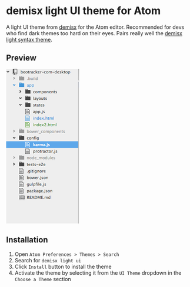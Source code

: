 # demisx light UI theme for Atom

A light UI theme from [demisx](https://github.com/demisx) for the Atom editor.
Recommended for devs who find dark themes too hard on their eyes.
Pairs really well the
[demisx light syntax theme](https://github.com/demisx/atom-demisx-light-syntax).

Preview
---

![demisx-light-ui-theme screenshot](https://raw.githubusercontent.com/demisx/atom-demisx-light-ui/master/screenshot.png)

Installation
---
1. Open `Atom Preferences > Themes > Search`
1. Search for `demisx light ui`
1. Click `Install` button to install the theme
1. Activate the theme by selecting it from the `UI Theme` dropdown in the `Choose a Theme` section
